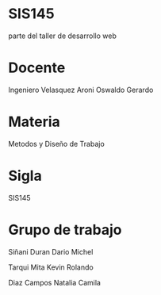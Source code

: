 # SIS145
parte del taller de desarrollo web
# Docente
Ingeniero Velasquez Aroni Oswaldo Gerardo
# Materia 
Metodos y Diseño de Trabajo
# Sigla 
SIS145
# Grupo de trabajo
Siñani Duran Dario Michel 

Tarqui Mita Kevin Rolando

Diaz Campos Natalia Camila
